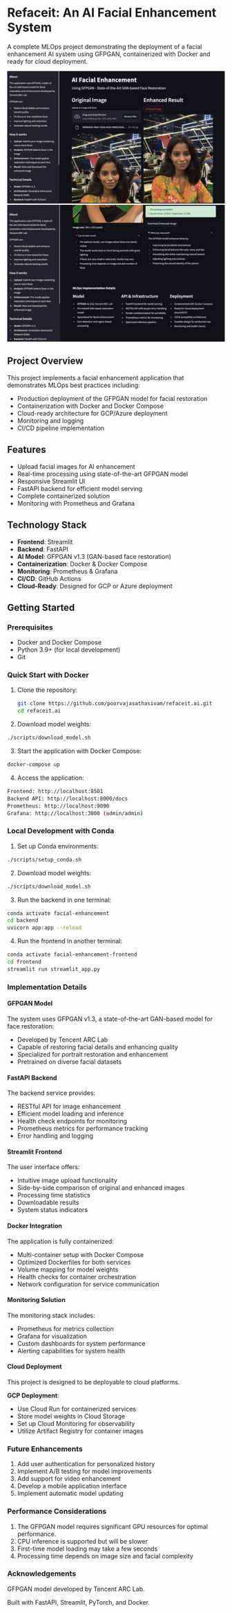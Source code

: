 # Refaceit: An AI Facial Enhancement System

A complete MLOps project demonstrating the deployment of a facial enhancement AI system using GFPGAN, containerized with Docker and ready for cloud deployment.

![Application Screenshot](images/page1.png)
![Application Screenshot](images/page2.png)

## Project Overview

This project implements a facial enhancement application that demonstrates MLOps best practices including:

- Production deployment of the GFPGAN model for facial restoration
- Containerization with Docker and Docker Compose
- Cloud-ready architecture for GCP/Azure deployment
- Monitoring and logging
- CI/CD pipeline implementation

## Features

- Upload facial images for AI enhancement
- Real-time processing using state-of-the-art GFPGAN model
- Responsive Streamlit UI
- FastAPI backend for efficient model serving
- Complete containerized solution
- Monitoring with Prometheus and Grafana

## Technology Stack

- **Frontend**: Streamlit
- **Backend**: FastAPI
- **AI Model**: GFPGAN v1.3 (GAN-based face restoration)
- **Containerization**: Docker & Docker Compose
- **Monitoring**: Prometheus & Grafana
- **CI/CD**: GitHub Actions
- **Cloud-Ready**: Designed for GCP or Azure deployment

## Getting Started

### Prerequisites

- Docker and Docker Compose
- Python 3.9+ (for local development)
- Git

### Quick Start with Docker

1. Clone the repository:
   ```bash
   git clone https://github.com/poorvajasathasivam/refaceit.ai.git
   cd refaceit.ai

2. Download model weights:
```bash
./scripts/download_model.sh 
```

3. Start the application with Docker Compose:
```bash 
docker-compose up
```

4. Access the application:

```bash
Frontend: http://localhost:8501
Backend API: http://localhost:8000/docs
Prometheus: http://localhost:9090
Grafana: http://localhost:3000 (admin/admin)
```

### Local Development with Conda

1. Set up Conda environments:
```bash
./scripts/setup_conda.sh
```

2. Download model weights:
```bash
./scripts/download_model.sh
```

3. Run the backend in one terminal:
```bash
conda activate facial-enhancement
cd backend
uvicorn app:app --reload
```

4. Run the frontend in another terminal:
```bash
conda activate facial-enhancement-frontend
cd frontend
streamlit run streamlit_app.py
```

### Implementation Details
#### GFPGAN Model
The system uses GFPGAN v1.3, a state-of-the-art GAN-based model for face restoration:

- Developed by Tencent ARC Lab
- Capable of restoring facial details and enhancing quality
- Specialized for portrait restoration and enhancement
- Pretrained on diverse facial datasets

#### FastAPI Backend
The backend service provides:

- RESTful API for image enhancement
- Efficient model loading and inference
- Health check endpoints for monitoring
- Prometheus metrics for performance tracking
- Error handling and logging

#### Streamlit Frontend
The user interface offers:

- Intuitive image upload functionality
- Side-by-side comparison of original and enhanced images
- Processing time statistics
- Downloadable results
- System status indicators

#### Docker Integration
The application is fully containerized:

- Multi-container setup with Docker Compose
- Optimized Dockerfiles for both services
- Volume mapping for model weights
- Health checks for container orchestration
- Network configuration for service communication

#### Monitoring Solution
The monitoring stack includes:

- Prometheus for metrics collection
- Grafana for visualization
- Custom dashboards for system performance
- Alerting capabilities for system health

#### Cloud Deployment
This project is designed to be deployable to cloud platforms.

**GCP Deployment**:

- Use Cloud Run for containerized services
- Store model weights in Cloud Storage
- Set up Cloud Monitoring for observability
- Utilize Artifact Registry for container images

### Future Enhancements

1. Add user authentication for personalized history
2. Implement A/B testing for model improvements
3. Add support for video enhancement
4. Develop a mobile application interface
5. Implement automatic model updating

### Performance Considerations

1. The GFPGAN model requires significant GPU resources for optimal performance.
2. CPU inference is supported but will be slower
3. First-time model loading may take a few seconds
4. Processing time depends on image size and facial complexity


### Acknowledgements

GFPGAN model developed by Tencent ARC Lab.

Built with FastAPI, Streamlit, PyTorch, and Docker.

